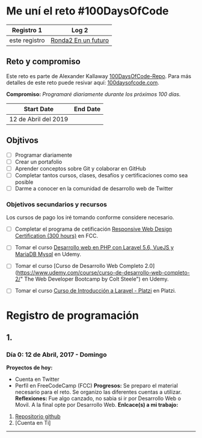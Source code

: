 # Me uní el reto #100DaysOfCode

| Registro 1 | Log 2 |
| --- | --- |
| este registro | [Ronda2 En un futuro]()

## Reto y compromiso
Este reto es parte  de Alexander Kallaway [100DaysOfCode-Repo](https://github.com/Kallaway/100-days-of-code "the official repo"). Para más detalles de este reto puede resivar aquí: [100daysofcode.com](http://100daysofcode.com/ "100daysofcode.com").

**Compromiso:** *Programaré diariamente durante los próximos 100 días.*

|  Start Date   | End Date     |
| ------------- | ------------ |
| 12 de Abril del 2019 | |

## Objtivos
- [ ] Programar diariamente
- [ ] Crear un portafolio
- [ ] Aprender conceptos sobre Git y colaborar en GitHub
- [ ] Completar tantos cursos, clases, desafíos y certificaciones como sea posible
- [ ] Darme a conocer en la comunidad de desarrollo web de Twitter

### Objetivos secundarios y recursos
Los cursos de pago los iré tomando conforme considere necesario.

  - [ ] Completar el programa de cetificación [Responsive Web Design Certification (300 hours)](https://www.freecodecamp.com/james-priest "FCC Profile") en FCC.
  - [ ] Tomar el curso [Desarrollo web en PHP con Laravel 5.6, VueJS y MariaDB Mysql](https://www.udemy.com/course/desarrollo-web-en-php-con-laravel-vuejs-y-mariadb/) en Udemy.
  - [ ] Tomar el curso [Curso de Desarrollo Web Completo 2.0](https://www.udemy.com/course/curso-de-desarrollo-web-completo-2/" The Web Developer Bootcamp by Colt Steele") en Udemy.

  - [ ] Tomar el curso [Curso de Introducción a Laravel - Platzi](https://platzi.com/cursos/intro-laravel/) en Platzi.


# Registro de programación

## 1.
### Día 0: 12 de Abril, 2017 - Domingo

**Proyectos de hoy:**
- Cuenta en Twitter
- Perfíl en FreeCodeCamp (FCC)
**Progresos:**
Se preparo el material necesario para el reto.
Se organizo las diferentes cuentas a utilizar.
**Reflexiones:**
Fue algo canzado, no sabia si ir por Desarrollo Web o Movil. A la final opte por Desarrollo Web.
**Enlcace(s) a mi trabajo:**
1.  [Repositorio github](https://github.com/zoiber/100-days-of-code-R1)
2.  [Cuenta en Ti]
<!--
## Pensamientos finales para la Ronda 1
### January XX, 20XX
-->

---
